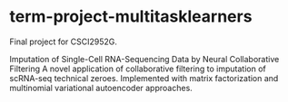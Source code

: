 # term-project-multitasklearners
Final project for CSCI2952G.

Imputation of Single-Cell RNA-Sequencing Data by Neural Collaborative Filtering
A novel application of collaborative filtering to imputation of scRNA-seq technical zeroes. Implemented with matrix factorization and multinomial variational autoencoder approaches.

